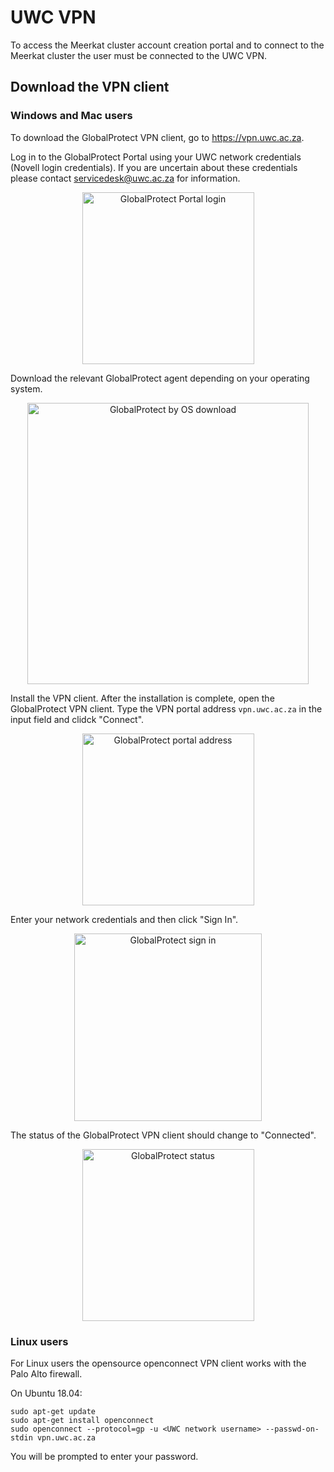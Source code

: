 # UWC VPN

To access the Meerkat cluster account creation portal and to connect to the Meerkat cluster the user must be connected to the UWC VPN.

## Download the VPN client

### Windows and Mac users

To download the GlobalProtect VPN client, go to https://vpn.uwc.ac.za.

Log in to the GlobalProtect Portal using your UWC network credentials (Novell login credentials). If you are uncertain about these credentials please contact servicedesk@uwc.ac.za for information.

<div style="text-align:center"><img src="http://docs.meerkat.uwc.ac.za/_media/vpn1.png" alt="GlobalProtect Portal login" width=275 /></div>

Download the relevant GlobalProtect agent depending on your operating system.

<div style="text-align:center"><img src="http://docs.meerkat.uwc.ac.za/_media/vpn2.png" alt="GlobalProtect by OS download" width=450 /></div>

Install the VPN client. After the installation is complete, open the GlobalProtect VPN client. Type the VPN portal address `vpn.uwc.ac.za` in the input field and clidck "Connect".

<div style="text-align:center"><img src="http://docs.meerkat.uwc.ac.za/_media/vpn3.png" alt="GlobalProtect portal address" width=275 /></div>

Enter your network credentials and then click "Sign In".

<div style="text-align:center"><img src="http://docs.meerkat.uwc.ac.za/_media/vpn4.png" alt="GlobalProtect sign in" width=300 /></div>

The status of the GlobalProtect VPN client should change to "Connected".

<div style="text-align:center"><img src="http://docs.meerkat.uwc.ac.za/_media/vpn5.png" alt="GlobalProtect status" width=275 /></div>

### Linux users

For Linux users the opensource openconnect VPN client works with the Palo Alto firewall.

On Ubuntu 18.04:

```
sudo apt-get update
sudo apt-get install openconnect
sudo openconnect --protocol=gp -u <UWC network username> --passwd-on-stdin vpn.uwc.ac.za
```

You will be prompted to enter your password.